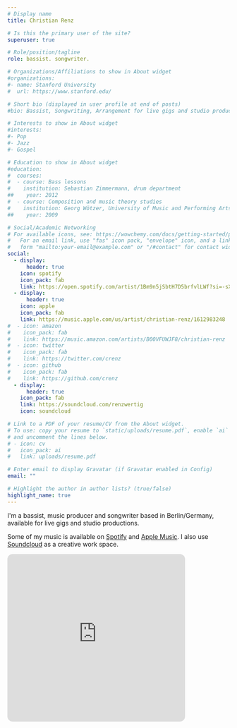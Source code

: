 ```yaml
---
# Display name
title: Christian Renz

# Is this the primary user of the site?
superuser: true

# Role/position/tagline
role: bassist. songwriter.

# Organizations/Affiliations to show in About widget
#organizations:
#- name: Stanford University
#  url: https://www.stanford.edu/

# Short bio (displayed in user profile at end of posts)
#bio: Bassist, Songwriting, Arrangement for live gigs and studio productions.

# Interests to show in About widget
#interests:
#- Pop
#- Jazz
#- Gospel

# Education to show in About widget
#education:
#  courses:
#  - course: Bass lessons
#    institution: Sebastian Zimmermann, drum department
##    year: 2012
#  - course: Composition and music theory studies
#    institution: Georg Wötzer, University of Music and Performing Arts, Stuttgart
##    year: 2009

# Social/Academic Networking
# For available icons, see: https://wowchemy.com/docs/getting-started/page-builder/#icons
#   For an email link, use "fas" icon pack, "envelope" icon, and a link in the
#   form "mailto:your-email@example.com" or "/#contact" for contact widget.
social:
  - display:
      header: true
    icon: spotify
    icon_pack: fab
    link: https://open.spotify.com/artist/1Bm9n5jSbtH7D5brfvlLWf?si=-sXJ9vD7Sz-o3bM636ZB0A
  - display:
      header: true
    icon: apple
    icon_pack: fab
    link: https://music.apple.com/us/artist/christian-renz/1612983248
#  - icon: amazon
#    icon_pack: fab
#    link: https://music.amazon.com/artists/B00VFUWJF8/christian-renz
#  - icon: twitter
#    icon_pack: fab
#    link: https://twitter.com/crenz
#  - icon: github
#    icon_pack: fab
#    link: https://github.com/crenz
  - display:
      header: true
    icon_pack: fab
    link: https://soundcloud.com/renzwertig
    icon: soundcloud

# Link to a PDF of your resume/CV from the About widget.
# To use: copy your resume to `static/uploads/resume.pdf`, enable `ai` icons in `params.toml`,
# and uncomment the lines below.
# - icon: cv
#   icon_pack: ai
#   link: uploads/resume.pdf

# Enter email to display Gravatar (if Gravatar enabled in Config)
email: ""

# Highlight the author in author lists? (true/false)
highlight_name: true
---
```


I'm a bassist, music producer and songwriter based in Berlin/Germany, available for live gigs and studio productions.

Some of my music is available on [Spotify](https://open.spotify.com/artist/1Bm9n5jSbtH7D5brfvlLWf?si=-sXJ9vD7Sz-o3bM636ZB0A) and [Apple Music](https://music.apple.com/us/artist/christian-renz/1612983248). I also use [Soundcloud](https://soundcloud.com/renzwertig) as a creative work space. 


<iframe style="border-radius:12px" src="https://open.spotify.com/embed/artist/1Bm9n5jSbtH7D5brfvlLWf?utm_source=generator" width="80%" height="380" frameBorder="0" allowfullscreen="" allow="autoplay; clipboard-write; encrypted-media; fullscreen; picture-in-picture" loading="lazy"></iframe>
